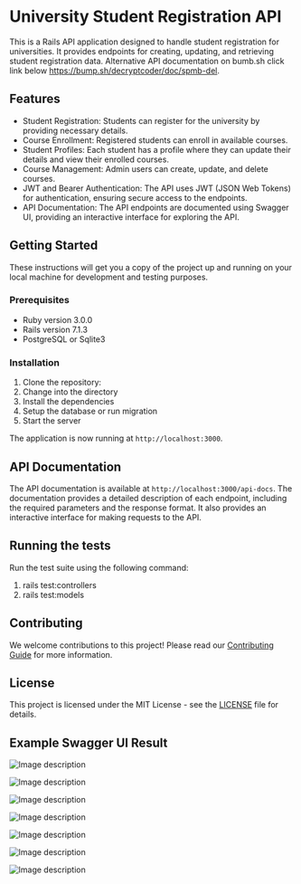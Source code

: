 
# University Student Registration API

This is a Rails API application designed to handle student registration for universities. It provides endpoints for creating, updating, and retrieving student registration data. Alternative API documentation on bumb.sh click link below https://bump.sh/decryptcoder/doc/spmb-del.

## Features

- Student Registration: Students can register for the university by providing necessary details.
- Course Enrollment: Registered students can enroll in available courses.
- Student Profiles: Each student has a profile where they can update their details and view their enrolled courses.
- Course Management: Admin users can create, update, and delete courses.
- JWT and Bearer Authentication: The API uses JWT (JSON Web Tokens) for authentication, ensuring secure access to the endpoints.
- API Documentation: The API endpoints are documented using Swagger UI, providing an interactive interface for exploring the API.

## Getting Started

These instructions will get you a copy of the project up and running on your local machine for development and testing purposes.

### Prerequisites

- Ruby version 3.0.0
- Rails version 7.1.3
- PostgreSQL or Sqlite3

### Installation

1. Clone the repository:
2. Change into the directory
3. Install the dependencies
4. Setup the database or run migration
6. Start the server

The application is now running at `http://localhost:3000`.

## API Documentation

The API documentation is available at `http://localhost:3000/api-docs`. The documentation provides a detailed description of each endpoint, including the required parameters and the response format. It also provides an interactive interface for making requests to the API.

## Running the tests

Run the test suite using the following command:

1. rails test:controllers
2. rails test:models

## Contributing

We welcome contributions to this project! Please read our [Contributing Guide](CONTRIBUTING.md) for more information.

## License

This project is licensed under the MIT License - see the [LICENSE](LICENSE) file for details.

## Example Swagger UI Result
![Image description](https://spacecodemiller.nyc3.cdn.digitaloceanspaces.com/asset-api-only/curlresponse.png)

![Image description](https://spacecodemiller.nyc3.cdn.digitaloceanspaces.com/asset-api-only/pmdkresult.png)

![Image description](https://spacecodemiller.nyc3.cdn.digitaloceanspaces.com/asset-api-only/1.png)

![Image description](https://spacecodemiller.nyc3.cdn.digitaloceanspaces.com/asset-api-only/2.png)

![Image description](https://spacecodemiller.nyc3.cdn.digitaloceanspaces.com/asset-api-only/3.png)

![Image description](https://spacecodemiller.nyc3.cdn.digitaloceanspaces.com/asset-api-only/4.png)

![Image description](https://spacecodemiller.nyc3.cdn.digitaloceanspaces.com/asset-api-only/5.png)




